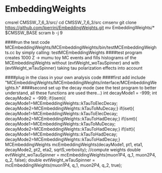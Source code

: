 # EmbeddingWeights
cmsrel CMSSW_7_6_3/src/
cd CMSSW_7_6_3/src
cmsenv
git clone https://github.com/lperrini/EmbeddingWeights.git
mv EmbeddingWeights/* $CMSSW_BASE
scram b -j 9

####run the test code MCEmbeddingWeights/MCEmbeddingWeights/bin/testMCEmbeddingWeights.cc by simply calling:
testMCEmbeddingWeights
####test program creates 1000 Z -> mumu toy MC events and fills histograms of the MCEmbeddingWeights without (evtWeight_woTauSpinner) and with (evtWeight_wTauSpinner) taking tau polarization effects into account


####plug in the class in your own analysis code
####first add
include "MCEmbeddingWeights/MCEmbeddingWeights/interface/MCEmbeddingWeights.h"
####second set up the decay mode (see the test program to better understand, all these functions are used there...)
   int decayMode1 = -999;
   int decayMode2 = -999;
   if(isem){ decayMode1=MCEmbeddingWeights::kTauToElecDecay; decayMode2=MCEmbeddingWeights::kTauToMuDecay;}
   if(iset){ decayMode1=MCEmbeddingWeights::kTauToElecDecay; decayMode2=MCEmbeddingWeights::kTauToHadDecay;}
   if(ismt){ decayMode1=MCEmbeddingWeights::kTauToMuDecay;   decayMode2=MCEmbeddingWeights::kTauToHadDecay;}
   if(istt){ decayMode1=MCEmbeddingWeights::kTauToHadDecay;  decayMode2=MCEmbeddingWeights::kTauToHadDecay;}
   MCEmbeddingWeights mcEmbeddingWeights(decayMode1, pt1, eta1, decayMode2, pt2, eta2, sqrtS,verbosity);
   //compute weights
   double evtWeight_woTauSpinner = mcEmbeddingWeights(muon1P4, q_1, muon2P4, q_2, false);
   double evtWeight_wTauSpinner  = mcEmbeddingWeights(muon1P4, q_1, muon2P4, q_2, true);






